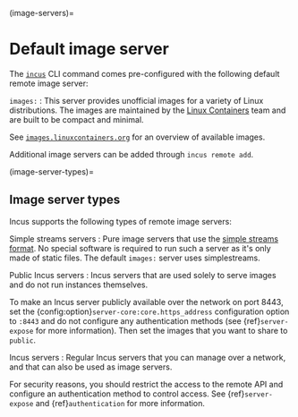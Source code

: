 (image-servers)=
# Default image server

The [`incus`](incus.md) CLI command comes pre-configured with the following default remote image server:

`images:`
: This server provides unofficial images for a variety of Linux distributions.
  The images are maintained by the [Linux Containers](https://linuxcontainers.org/) team and are built to be compact and minimal.

  See [`images.linuxcontainers.org`](https://images.linuxcontainers.org) for an overview of available images.

Additional image servers can be added through `incus remote add`.

(image-server-types)=
## Image server types

Incus supports the following types of remote image servers:

Simple streams servers
: Pure image servers that use the [simple streams format](https://git.launchpad.net/simplestreams/tree/).
  No special software is required to run such a server as it's only made of static files.
  The default `images:` server uses simplestreams.

Public Incus servers
: Incus servers that are used solely to serve images and do not run instances themselves.

  To make an Incus server publicly available over the network on port 8443, set the {config:option}`server-core:core.https_address` configuration option to `:8443` and do not configure any authentication methods (see {ref}`server-expose` for more information).
  Then set the images that you want to share to `public`.

Incus servers
: Regular Incus servers that you can manage over a network, and that can also be used as image servers.

  For security reasons, you should restrict the access to the remote API and configure an authentication method to control access.
  See {ref}`server-expose` and {ref}`authentication` for more information.

